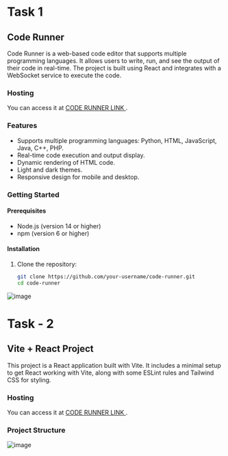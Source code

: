 # Task 1

## Code Runner

Code Runner is a web-based code editor that supports multiple programming languages. It allows users to write, run, and see the output of their code in real-time. The project is built using React and integrates with a WebSocket service to execute the code.

### Hosting

You can access it at [CODE RUNNER LINK ](https://task-1-code-runner.vercel.app/).

### Features

- Supports multiple programming languages: Python, HTML, JavaScript, Java, C++, PHP.
- Real-time code execution and output display.
- Dynamic rendering of HTML code.
- Light and dark themes.
- Responsive design for mobile and desktop.

### Getting Started

#### Prerequisites

- Node.js (version 14 or higher)
- npm (version 6 or higher)

#### Installation

1. Clone the repository:

   ```bash
   git clone https://github.com/your-username/code-runner.git
   cd code-runner

![image](https://github.com/user-attachments/assets/ac965448-f6d3-467a-9c78-851d212ebebe)

# Task - 2

## Vite + React Project

This project is a React application built with Vite. It includes a minimal setup to get React working with Vite, along with some ESLint rules and Tailwind CSS for styling.

### Hosting

You can access it at [CODE RUNNER LINK ](https://task-2-seven-delta.vercel.app/).


### Project Structure

![image](https://github.com/user-attachments/assets/7171a8c8-c926-4ea6-a5c2-902747e1e7a9)

